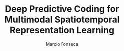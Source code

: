 ---
paperId: 51
author: Marcio Fonseca
publicationauthor: Fonseca, M.
title: Deep Predictive Coding for Multimodal Spatiotemporal Representation Learning 
pdf: Poster_Fonseca_Marcio.pdf
poster: --
alt: --
type: Poster
topic: Representation Learning
link: https://doi.org/10.52591/lxai2019120813
conference: neurips
year: 2019
tags: neurips-2019
location: Vancouver, Canada
---